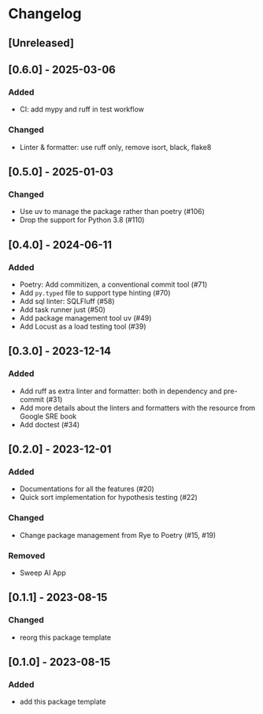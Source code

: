 # Changelog

## [Unreleased]

## [0.6.0] - 2025-03-06

### Added

- CI: add mypy and ruff in test workflow

### Changed

- Linter & formatter: use ruff only, remove isort, black, flake8

## [0.5.0] - 2025-01-03

### Changed

- Use uv to manage the package rather than poetry (#106)
- Drop the support for Python 3.8 (#110)

## [0.4.0] - 2024-06-11

### Added

- Poetry: Add commitizen, a conventional commit tool (#71)
- Add `py.typed` file to support type hinting (#70)
- Add sql linter: SQLFluff (#58)
- Add task runner just (#50)
- Add package management tool uv (#49)
- Add Locust as a load testing tool (#39)

## [0.3.0] - 2023-12-14

### Added

- Add ruff as extra linter and formatter: both in dependency and pre-commit (#31)
- Add more details about the linters and formatters with the resource from Google SRE book
- Add doctest (#34)

## [0.2.0] - 2023-12-01

### Added

- Documentations for all the features (#20)
- Quick sort implementation for hypothesis testing (#22)

### Changed

- Change package management from Rye to Poetry (#15, #19)

### Removed

- Sweep AI App

## [0.1.1] - 2023-08-15

### Changed

- reorg this package template

## [0.1.0] - 2023-08-15

### Added

- add this package template
